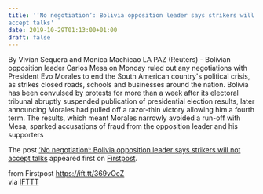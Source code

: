 ```yaml
---
title: '‘No negotiation’: Bolivia opposition leader says strikers will not
accept talks'
date: 2019-10-29T01:13:00+01:00
draft: false
---
```


By Vivian Sequera and Monica Machicao LA PAZ (Reuters) - Bolivian opposition leader Carlos Mesa on Monday ruled out any negotiations with President Evo Morales to end the South American country's political crisis, as strikes closed roads, schools and businesses around the nation. Bolivia has been convulsed by protests for more than a week after its electoral tribunal abruptly suspended publication of presidential election results, later announcing Morales had pulled off a razor-thin victory allowing him a fourth term. The results, which meant Morales narrowly avoided a run-off with Mesa, sparked accusations of fraud from the opposition leader and his supporters

The post [‘No negotiation’: Bolivia opposition leader says strikers will not accept talks](http://www.firstpost.com/world/no-negotiation-bolivia-opposition-leader-says-strikers-will-not-accept-talks-7564641.html) appeared first on [Firstpost](http://www.firstpost.com).

  
  
from Firstpost https://ift.tt/369vOcZ  
via [IFTTT](https://ifttt.com/?ref=da&site=blogger)